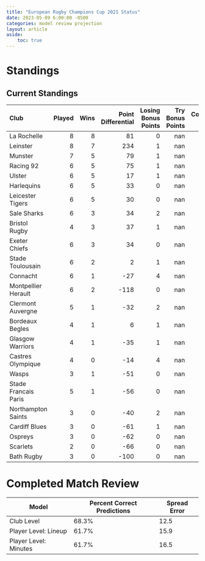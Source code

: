 ```yaml
---  
title: "European Rugby Champions Cup 2021 Status"  
date: 2023-05-09 6:00:00 -0500  
categories: model review projection  
layout: article  
aside:  
    toc: true  
---
```

# Standings

## Current Standings


| Club                 |   Played |   Wins |   Point Differential |   Losing Bonus Points |   Try Bonus Points |   Competition Points |
|:---------------------|---------:|-------:|---------------------:|----------------------:|-------------------:|---------------------:|
| La Rochelle          |        8 |      8 |                   81 |                     0 |                nan |                   32 |
| Leinster             |        8 |      7 |                  234 |                     1 |                nan |                   29 |
| Munster              |        7 |      5 |                   79 |                     1 |                nan |                   23 |
| Racing 92            |        6 |      5 |                   75 |                     1 |                nan |                   21 |
| Ulster               |        6 |      5 |                   17 |                     1 |                nan |                   21 |
| Harlequins           |        6 |      5 |                   33 |                     0 |                nan |                   20 |
| Leicester Tigers     |        6 |      5 |                   30 |                     0 |                nan |                   20 |
| Sale Sharks          |        6 |      3 |                   34 |                     2 |                nan |                   14 |
| Bristol Rugby        |        4 |      3 |                   37 |                     1 |                nan |                   13 |
| Exeter Chiefs        |        6 |      3 |                   34 |                     0 |                nan |                   12 |
| Stade Toulousain     |        6 |      2 |                    2 |                     1 |                nan |                   11 |
| Connacht             |        6 |      1 |                  -27 |                     4 |                nan |                    8 |
| Montpellier Herault  |        6 |      2 |                 -118 |                     0 |                nan |                    8 |
| Clermont Auvergne    |        5 |      1 |                  -32 |                     2 |                nan |                    6 |
| Bordeaux Begles      |        4 |      1 |                    6 |                     1 |                nan |                    5 |
| Glasgow Warriors     |        4 |      1 |                  -35 |                     1 |                nan |                    5 |
| Castres Olympique    |        4 |      0 |                  -14 |                     4 |                nan |                    4 |
| Wasps                |        3 |      1 |                  -51 |                     0 |                nan |                    4 |
| Stade Francais Paris |        5 |      1 |                  -56 |                     0 |                nan |                    4 |
| Northampton Saints   |        3 |      0 |                  -40 |                     2 |                nan |                    2 |
| Cardiff Blues        |        3 |      0 |                  -61 |                     1 |                nan |                    1 |
| Ospreys              |        3 |      0 |                  -62 |                     0 |                nan |                    0 |
| Scarlets             |        2 |      0 |                  -66 |                     0 |                nan |                    0 |
| Bath Rugby           |        3 |      0 |                 -100 |                     0 |                nan |                    0 |



# Completed Match Review


| Model | Percent Correct Predictions | Spread Error |
| ------ | ------ | ------ |
| Club Level | 68.3% | 12.5 |
| Player Level: Lineup | 61.7% | 15.9 |
| Player Level: Minutes | 61.7% | 16.5 |

